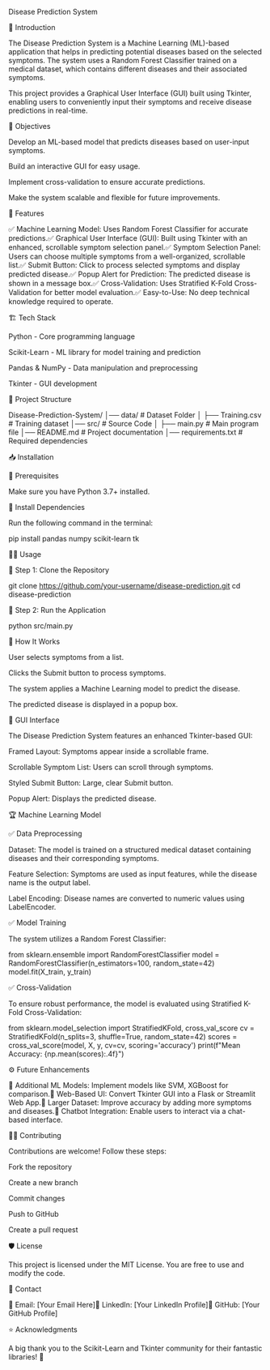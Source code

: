 Disease Prediction System

📌 Introduction

The Disease Prediction System is a Machine Learning (ML)-based application that helps in predicting potential diseases based on the selected symptoms. The system uses a Random Forest Classifier trained on a medical dataset, which contains different diseases and their associated symptoms.

This project provides a Graphical User Interface (GUI) built using Tkinter, enabling users to conveniently input their symptoms and receive disease predictions in real-time.

🎯 Objectives

Develop an ML-based model that predicts diseases based on user-input symptoms.

Build an interactive GUI for easy usage.

Implement cross-validation to ensure accurate predictions.

Make the system scalable and flexible for future improvements.

🚀 Features

✅ Machine Learning Model: Uses Random Forest Classifier for accurate predictions.✅ Graphical User Interface (GUI): Built using Tkinter with an enhanced, scrollable symptom selection panel.✅ Symptom Selection Panel: Users can choose multiple symptoms from a well-organized, scrollable list.✅ Submit Button: Click to process selected symptoms and display predicted disease.✅ Popup Alert for Prediction: The predicted disease is shown in a message box.✅ Cross-Validation: Uses Stratified K-Fold Cross-Validation for better model evaluation.✅ Easy-to-Use: No deep technical knowledge required to operate.

🏗 Tech Stack

Python - Core programming language

Scikit-Learn - ML library for model training and prediction

Pandas & NumPy - Data manipulation and preprocessing

Tkinter - GUI development

📂 Project Structure

Disease-Prediction-System/
│── data/                     # Dataset Folder
│   ├── Training.csv           # Training dataset
│── src/                       # Source Code
│   ├── main.py                # Main program file
│── README.md                  # Project documentation
│── requirements.txt           # Required dependencies

📥 Installation

🔹 Prerequisites

Make sure you have Python 3.7+ installed.

🔹 Install Dependencies

Run the following command in the terminal:

pip install pandas numpy scikit-learn tk

🏃‍♂️ Usage

🔹 Step 1: Clone the Repository

git clone https://github.com/your-username/disease-prediction.git
cd disease-prediction

🔹 Step 2: Run the Application

python src/main.py

📝 How It Works

User selects symptoms from a list.

Clicks the Submit button to process symptoms.

The system applies a Machine Learning model to predict the disease.

The predicted disease is displayed in a popup box.

🎨 GUI Interface

The Disease Prediction System features an enhanced Tkinter-based GUI:

Framed Layout: Symptoms appear inside a scrollable frame.

Scrollable Symptom List: Users can scroll through symptoms.

Styled Submit Button: Large, clear Submit button.

Popup Alert: Displays the predicted disease.

🏆 Machine Learning Model

✅ Data Preprocessing

Dataset: The model is trained on a structured medical dataset containing diseases and their corresponding symptoms.

Feature Selection: Symptoms are used as input features, while the disease name is the output label.

Label Encoding: Disease names are converted to numeric values using LabelEncoder.

✅ Model Training

The system utilizes a Random Forest Classifier:

from sklearn.ensemble import RandomForestClassifier
model = RandomForestClassifier(n_estimators=100, random_state=42)
model.fit(X_train, y_train)

✅ Cross-Validation

To ensure robust performance, the model is evaluated using Stratified K-Fold Cross-Validation:

from sklearn.model_selection import StratifiedKFold, cross_val_score
cv = StratifiedKFold(n_splits=3, shuffle=True, random_state=42)
scores = cross_val_score(model, X, y, cv=cv, scoring='accuracy')
print(f"Mean Accuracy: {np.mean(scores):.4f}")

⚙ Future Enhancements

🔹 Additional ML Models: Implement models like SVM, XGBoost for comparison.🔹 Web-Based UI: Convert Tkinter GUI into a Flask or Streamlit Web App.🔹 Larger Dataset: Improve accuracy by adding more symptoms and diseases.🔹 Chatbot Integration: Enable users to interact via a chat-based interface.

👨‍💻 Contributing

Contributions are welcome! Follow these steps:

Fork the repository

Create a new branch

Commit changes

Push to GitHub

Create a pull request

🛡 License

This project is licensed under the MIT License. You are free to use and modify the code.

🤝 Contact

📧 Email: [Your Email Here]🔗 LinkedIn: [Your LinkedIn Profile]📂 GitHub: [Your GitHub Profile]

⭐ Acknowledgments

A big thank you to the Scikit-Learn and Tkinter community for their fantastic libraries! 🎉
